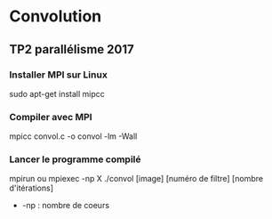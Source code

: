 # Convolution
## TP2 parallélisme 2017 
### Installer MPI sur Linux
sudo apt-get install mipcc
### Compiler avec MPI
mpicc convol.c -o convol -lm -Wall
### Lancer le programme compilé
mpirun ou mpiexec -np X ./convol [image] [numéro de filtre] [nombre d'itérations]
* -np : nombre de coeurs
